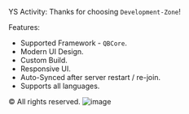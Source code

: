 YS Activity:
Thanks for choosing `Development-Zone`!

Features: 
- Supported Framework - `QBCore`.
- Modern UI Design.
- Custom Build.
- Responsive UI.
- Auto-Synced after server restart / re-join.
- Supports all languages.

©️ All rights reserved.
![image](https://user-images.githubusercontent.com/81599998/122256424-bd0d7b80-ced7-11eb-91da-b59d6927d5d1.png)
